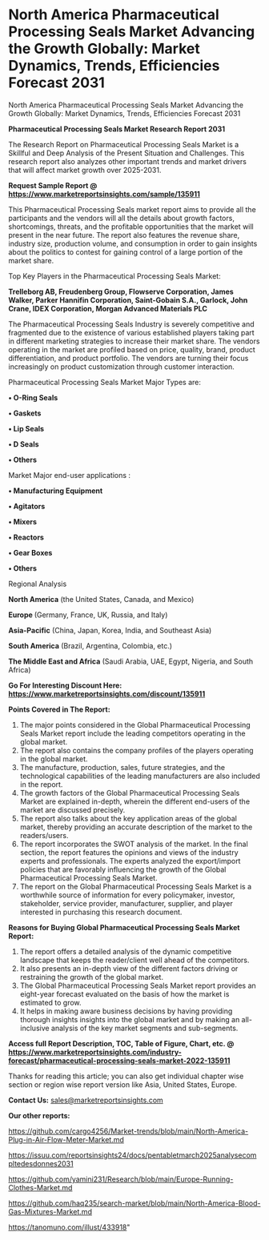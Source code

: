 # North America Pharmaceutical Processing Seals Market Advancing the Growth Globally: Market Dynamics, Trends, Efficiencies Forecast 2031
North America Pharmaceutical Processing Seals Market Advancing the Growth Globally: Market Dynamics, Trends, Efficiencies Forecast 2031

<strong>Pharmaceutical Processing Seals Market Research Report 2031</strong>

The Research Report on Pharmaceutical Processing Seals Market is a Skillful and Deep Analysis of the Present Situation and Challenges. This research report also analyzes other important trends and market drivers that will affect market growth over 2025-2031.

<strong>Request Sample Report @ <a href=https://www.marketreportsinsights.com/sample/135911>https://www.marketreportsinsights.com/sample/135911</a></strong>

This Pharmaceutical Processing Seals market report aims to provide all the participants and the vendors will all the details about growth factors, shortcomings, threats, and the profitable opportunities that the market will present in the near future. The report also features the revenue share, industry size, production volume, and consumption in order to gain insights about the politics to contest for gaining control of a large portion of the market share.

Top Key Players in the Pharmaceutical Processing Seals Market:

<strong>Trelleborg AB, Freudenberg Group, Flowserve Corporation, James Walker, Parker Hannifin Corporation, Saint-Gobain S.A., Garlock, John Crane, IDEX Corporation, Morgan Advanced Materials PLC</strong>

The Pharmaceutical Processing Seals Industry is severely competitive and fragmented due to the existence of various established players taking part in different marketing strategies to increase their market share. The vendors operating in the market are profiled based on price, quality, brand, product differentiation, and product portfolio. The vendors are turning their focus increasingly on product customization through customer interaction.

Pharmaceutical Processing Seals Market Major Types are:

<strong>• O-Ring Seals

• Gaskets

• Lip Seals

• D Seals

• Others</strong>

Market Major end-user applications :

<strong>• Manufacturing Equipment

• Agitators

• Mixers

• Reactors

• Gear Boxes

• Others</strong>

Regional Analysis

</u><strong><b>North America</b></strong> (the United States, Canada, and Mexico)

<strong><b>Europe </b></strong>(Germany, France, UK, Russia, and Italy)

<strong><b>Asia-Pacific</b></strong> (China, Japan, Korea, India, and Southeast Asia)

<strong><b>South America</b></strong> (Brazil, Argentina, Colombia, etc.)

<strong><b>The Middle East and Africa</b></strong> (Saudi Arabia, UAE, Egypt, Nigeria, and South Africa)

<strong>Go For Interesting Discount Here: <a href=https://www.marketreportsinsights.com/discount/135911>https://www.marketreportsinsights.com/discount/135911</a></strong>

<strong>Points Covered in The Report:</strong>
<ol>
  <li>The major points considered in the Global Pharmaceutical Processing Seals Market report include the leading competitors operating in the global market.</li>
  <li>The report also contains the company profiles of the players operating in the global market.</li>
  <li>The manufacture, production, sales, future strategies, and the technological capabilities of the leading manufacturers are also included in the report.</li>
  <li>The growth factors of the Global Pharmaceutical Processing Seals Market are explained in-depth, wherein the different end-users of the market are discussed precisely.</li>
  <li>The report also talks about the key application areas of the global market, thereby providing an accurate description of the market to the readers/users.</li>
  <li>The report incorporates the SWOT analysis of the market. In the final section, the report features the opinions and views of the industry experts and professionals. The experts analyzed the export/import policies that are favorably influencing the growth of the Global Pharmaceutical Processing Seals Market.</li>
  <li>The report on the Global Pharmaceutical Processing Seals Market is a worthwhile source of information for every policymaker, investor, stakeholder, service provider, manufacturer, supplier, and player interested in purchasing this research document.</li>
</ol>
<strong>Reasons for Buying Global Pharmaceutical Processing Seals Market Report:</strong>

<ol>
  <li>The report offers a detailed analysis of the dynamic competitive landscape that keeps the reader/client well ahead of the competitors.</li>
  <li>It also presents an in-depth view of the different factors driving or restraining the growth of the global market.</li>
  <li>The Global Pharmaceutical Processing Seals Market report provides an eight-year forecast evaluated on the basis of how the market is estimated to grow.</li>
  <li>It helps in making aware business decisions by having providing thorough insights insights into the global market and by making an all-inclusive analysis of the key market segments and sub-segments.</li>
</ol>
<strong>Access full Report Description, TOC, Table of Figure, Chart, etc. @ <a href=https://www.marketreportsinsights.com/industry-forecast/pharmaceutical-processing-seals-market-2022-135911>https://www.marketreportsinsights.com/industry-forecast/pharmaceutical-processing-seals-market-2022-135911</a></strong>


Thanks for reading this article; you can also get individual chapter wise section or region wise report version like Asia, United States, Europe.

<strong>Contact Us:</strong>
sales@marketreportsinsights.com

<strong>Our other reports:</strong>

<a href=https://github.com/cargo4256/Market-trends/blob/main/North-America-Plug-in-Air-Flow-Meter-Market.md>https://github.com/cargo4256/Market-trends/blob/main/North-America-Plug-in-Air-Flow-Meter-Market.md</a>

<a href=https://issuu.com/reportsinsights24/docs/pentabletmarch2025analysecompltedesdonnes2031>https://issuu.com/reportsinsights24/docs/pentabletmarch2025analysecompltedesdonnes2031</a>

<a href=https://github.com/yamini231/Research/blob/main/Europe-Running-Clothes-Market.md>https://github.com/yamini231/Research/blob/main/Europe-Running-Clothes-Market.md</a>

<a href=https://github.com/haq235/search-market/blob/main/North-America-Blood-Gas-Mixtures-Market.md>https://github.com/haq235/search-market/blob/main/North-America-Blood-Gas-Mixtures-Market.md</a>

<a href=https://tanomuno.com/illust/433918>https://tanomuno.com/illust/433918</a>"

